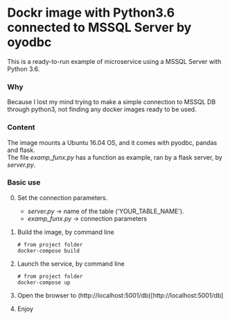 # Dockr image with Python3.6 connected to MSSQL Server by oyodbc
This is a ready-to-run example of microservice using a MSSQL Server with Python 3.6.  
### Why
Because I lost my mind trying to make a simple connection to MSSQL DB through python3, not finding any docker images ready to be used.

### Content
The image mounts a Ubuntu 16.04 OS, and it comes with pyodbc, pandas and flask.  
The file *examp_funx.py* has a function as example, ran by a flask server, by *server.py*.

### Basic use

0. Set the connection parameters.  
    * *server.py* -> name of the table ('YOUR_TABLE_NAME').
    * *examp_funx.py* -> connection parameters
1. Build the image, by command line
    ```shell
    # from project folder
    docker-compose build
    ```
2. Launch the service, by command line
    ```shell
    # from project folder
    docker-compose up
    ```
3. Open the browser to (http://localhost:5001/db)[http://localhost:5001/db]

4. Enjoy

